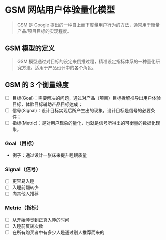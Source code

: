 

# GSM 网站用户体验量化模型

> GSM 是 Google 提出的一种自上而下度量用户行为的方法，通常用于衡量产品/项目目标的实现程度。

## GSM 模型的定义

> GSM 模型通过对目标的设定来倒推过程，精准设定指标体系的一种量化研究方法。适用于产品设计中的各个角色。

## GSM 的 3 个衡量维度

- [ ] 目标(Goal)：需要解决的问题，通过对产品（项目）目标拆解推导出用户体验目标，体验目标辅助产品目标达成；
- [ ] 信号(Signal)：设计目标实现后所产生出的现象，设计目标是信号的必要条件；
- [ ] 指标(Metric)：是对用户现象的量化，也就是信号所得出的可衡量的数据化现象。

### Goal（目标）

- 例子：通过设计一张床来提升睡眠质量

### Signal（信号）

- [ ] 更容易入睡
- [ ] 入睡前翻转少
- [ ] 向其他人推荐

### Metric（指标）

- [ ] 从开始睡觉到正真入睡的时间
- [ ] 入睡前反转次数
- [ ] 在所有购买者中有多少人是通过别人推荐而来的
